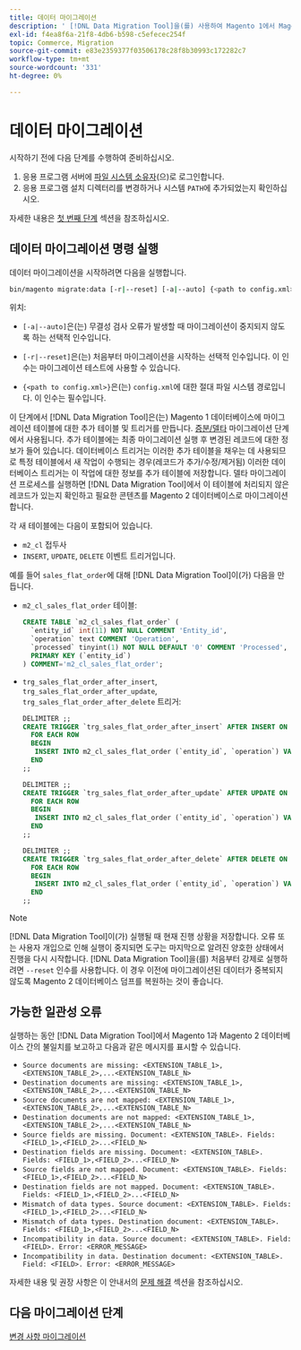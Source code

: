 ```yaml
---
title: 데이터 마이그레이션
description: ' [!DNL Data Migration Tool]을(를) 사용하여 Magento 1에서 Magento 2로 데이터 마이그레이션을 시작하는 방법에 대해 알아봅니다.'
exl-id: f4ea8f6a-21f8-4db6-b598-c5efecec254f
topic: Commerce, Migration
source-git-commit: e83e2359377f03506178c28f8b30993c172282c7
workflow-type: tm+mt
source-wordcount: '331'
ht-degree: 0%

---
```


# 데이터 마이그레이션

시작하기 전에 다음 단계를 수행하여 준비하십시오.

1. 응용 프로그램 서버에 [파일 시스템 소유자](../../../installation/prerequisites/file-system/overview.md)(으)로 로그인합니다.
1. 응용 프로그램 설치 디렉터리를 변경하거나 시스템 `PATH`에 추가되었는지 확인하십시오.

자세한 내용은 [첫 번째 단계](overview.md#first-steps) 섹션을 참조하십시오.

## 데이터 마이그레이션 명령 실행

데이터 마이그레이션을 시작하려면 다음을 실행합니다.

```bash
bin/magento migrate:data [-r|--reset] [-a|--auto] {<path to config.xml>}
```

위치:

* `[-a|--auto]`은(는) 무결성 검사 오류가 발생할 때 마이그레이션이 중지되지 않도록 하는 선택적 인수입니다.

* `[-r|--reset]`은(는) 처음부터 마이그레이션을 시작하는 선택적 인수입니다. 이 인수는 마이그레이션 테스트에 사용할 수 있습니다.

* `{<path to config.xml>}`은(는) `config.xml`에 대한 절대 파일 시스템 경로입니다. 이 인수는 필수입니다.

이 단계에서 [!DNL Data Migration Tool]은(는) Magento 1 데이터베이스에 마이그레이션 테이블에 대한 추가 테이블 및 트리거를 만듭니다. [증분/델타](delta.md) 마이그레이션 단계에서 사용됩니다. 추가 테이블에는 최종 마이그레이션 실행 후 변경된 레코드에 대한 정보가 들어 있습니다. 데이터베이스 트리거는 이러한 추가 테이블을 채우는 데 사용되므로 특정 테이블에서 새 작업이 수행되는 경우(레코드가 추가/수정/제거됨) 이러한 데이터베이스 트리거는 이 작업에 대한 정보를 추가 테이블에 저장합니다. 델타 마이그레이션 프로세스를 실행하면 [!DNL Data Migration Tool]에서 이 테이블에 처리되지 않은 레코드가 있는지 확인하고 필요한 콘텐츠를 Magento 2 데이터베이스로 마이그레이션합니다.

각 새 테이블에는 다음이 포함되어 있습니다.

* `m2_cl` 접두사
* `INSERT`, `UPDATE`, `DELETE` 이벤트 트리거입니다.

예를 들어 `sales_flat_order`에 대해 [!DNL Data Migration Tool]이(가) 다음을 만듭니다.

* `m2_cl_sales_flat_order` 테이블:

  ```sql
  CREATE TABLE `m2_cl_sales_flat_order` (
    `entity_id` int(11) NOT NULL COMMENT 'Entity_id',
    `operation` text COMMENT 'Operation',
    `processed` tinyint(1) NOT NULL DEFAULT '0' COMMENT 'Processed',
    PRIMARY KEY (`entity_id`)
  ) COMMENT='m2_cl_sales_flat_order';
  ```

* `trg_sales_flat_order_after_insert`, `trg_sales_flat_order_after_update`, `trg_sales_flat_order_after_delete` 트리거:

  ```sql
  DELIMITER ;;
  CREATE TRIGGER `trg_sales_flat_order_after_insert` AFTER INSERT ON `sales_flat_order`
    FOR EACH ROW
    BEGIN
     INSERT INTO m2_cl_sales_flat_order (`entity_id`, `operation`) VALUES (NEW.entity_id, 'INSERT')ON DUPLICATE KEY UPDATE operation = 'INSERT';
    END
  ;;
  
  DELIMITER ;;
  CREATE TRIGGER `trg_sales_flat_order_after_update` AFTER UPDATE ON `sales_flat_order`
    FOR EACH ROW
    BEGIN
     INSERT INTO m2_cl_sales_flat_order (`entity_id`, `operation`) VALUES (NEW.entity_id, 'UPDATE') ON DUPLICATE KEY UPDATE operation = 'UPDATE';
    END
  ;;
  
  DELIMITER ;;
  CREATE TRIGGER `trg_sales_flat_order_after_delete` AFTER DELETE ON `sales_flat_order`
    FOR EACH ROW
    BEGIN
     INSERT INTO m2_cl_sales_flat_order (`entity_id`, `operation`) VALUES (OLD.entity_id, 'DELETE')ON DUPLICATE KEY UPDATE operation = 'DELETE';
    END
  ;;
  ```

>[!NOTE]
>
>[!DNL Data Migration Tool]이(가) 실행될 때 현재 진행 상황을 저장합니다. 오류 또는 사용자 개입으로 인해 실행이 중지되면 도구는 마지막으로 알려진 양호한 상태에서 진행을 다시 시작합니다. [!DNL Data Migration Tool]을(를) 처음부터 강제로 실행하려면 `--reset` 인수를 사용합니다. 이 경우 이전에 마이그레이션된 데이터가 중복되지 않도록 Magento 2 데이터베이스 덤프를 복원하는 것이 좋습니다.


## 가능한 일관성 오류

실행하는 동안 [!DNL Data Migration Tool]에서 Magento 1과 Magento 2 데이터베이스 간의 불일치를 보고하고 다음과 같은 메시지를 표시할 수 있습니다.

* `Source documents are missing: <EXTENSION_TABLE_1>,<EXTENSION_TABLE_2>,...<EXTENSION_TABLE_N>`
* `Destination documents are missing: <EXTENSION_TABLE_1>,<EXTENSION_TABLE_2>,...<EXTENSION_TABLE_N>`
* `Source documents are not mapped: <EXTENSION_TABLE_1>,<EXTENSION_TABLE_2>,...<EXTENSION_TABLE_N>`
* `Destination documents are not mapped: <EXTENSION_TABLE_1>,<EXTENSION_TABLE_2>,...<EXTENSION_TABLE_N>`
* `Source fields are missing. Document: <EXTENSION_TABLE>. Fields: <FIELD_1>,<FIELD_2>...<FIELD_N>`
* `Destination fields are missing. Document: <EXTENSION_TABLE>. Fields: <FIELD_1>,<FIELD_2>...<FIELD_N>`
* `Source fields are not mapped. Document: <EXTENSION_TABLE>. Fields: <FIELD_1>,<FIELD_2>...<FIELD_N>`
* `Destination fields are not mapped. Document: <EXTENSION_TABLE>. Fields: <FIELD_1>,<FIELD_2>...<FIELD_N>`
* `Mismatch of data types. Source document: <EXTENSION_TABLE>. Fields: <FIELD_1>,<FIELD_2>...<FIELD_N>`
* `Mismatch of data types. Destination document: <EXTENSION_TABLE>. Fields: <FIELD_1>,<FIELD_2>...<FIELD_N>`
* `Incompatibility in data. Source document: <EXTENSION_TABLE>. Field: <FIELD>. Error: <ERROR_MESSAGE>`
* `Incompatibility in data. Destination document: <EXTENSION_TABLE>. Field: <FIELD>. Error: <ERROR_MESSAGE>`

자세한 내용 및 권장 사항은 이 안내서의 [문제 해결](https://support.magento.com/hc/en-us/articles/360033020451) 섹션을 참조하십시오.

## 다음 마이그레이션 단계

[변경 사항 마이그레이션](delta.md)
